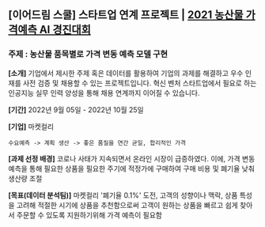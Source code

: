 ## [이어드림 스쿨] 스타트업 연계 프로젝트 | [2021 농산물 가격예측 AI 경진대회](https://dacon.io/competitions/official/235801/overview/description)
### 주제 : 농산물 품목별로 가격 변동 예측 모델 구현

**[소개]**
기업에서 제시한 주제 혹은 데이터를 활용하여 기업의 과제를 해결하고 우수 인재를 사전 검증 및 채용할 수 있는 프로젝트입니다. 혁신 벤처 스타트업에서 필요로 하는 인공지능 실무 인력 양성을 통해 채용 연계까지 이어질 수 있습니다. 

**[기간]**
2022년 9월 05일 - 2022년 10월 25일

**[기업]**
마켓컬리

```
수요예측 -> 계획 생산 -> 좋은 품질을 연간 균일, 합리적인 가격
```

**[과제 선정 배경]**
코로나 사태가 지속되면서 온라인 시장이 급증하였다. 이에, 가격 변동 예측을 통해 필요한 상품을 필요한 주기에 적정가에 구매하여 구매 비용 및 폐기율 낮춰 생산량 조절

**[목표(데이터 분석팀)]**
마켓컬리 '폐기율 0.1%' 도전, 고객의 성향이나 맥락, 상품 특성을 고려해 적절한 시기에 상품을 추천함으로써 고객이 원하는 상품을 빠르고 쉽게 찾아서 주문할 수 있도록 지원하기위해 가격 예측이 필요함

